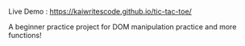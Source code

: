 Live Demo :
https://kaiwritescode.github.io/tic-tac-toe/

A beginner practice project for DOM manipulation practice and more functions!
